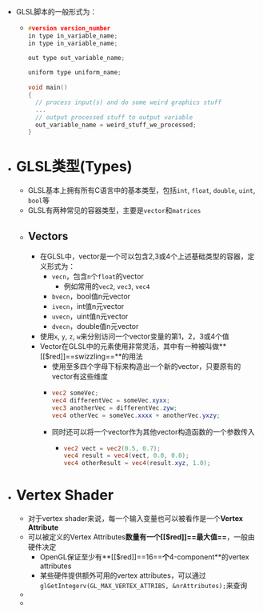 - GLSL脚本的一般形式为：
	- ```C
	  #version version_number
	  in type in_variable_name;
	  in type in_variable_name;
	  
	  out type out_variable_name;
	    
	  uniform type uniform_name;
	    
	  void main()
	  {
	    // process input(s) and do some weird graphics stuff
	    ...
	    // output processed stuff to output variable
	    out_variable_name = weird_stuff_we_processed;
	  }
	  ```
- # GLSL类型(Types)
	- GLSL基本上拥有所有C语言中的基本类型，包括`int`, `float`, `double`, `uint`, `bool`等
	- GLSL有两种常见的容器类型，主要是`vector`和`matrices`
	- ## Vectors
		- 在GLSL中，vector是一个可以包含2,3或4个上述基础类型的容器，定义形式为：
			- `vecn`，包含`n`个`float`的vector
				- 例如常用的`vec2`, `vec3`, `vec4`
			- `bvecn`，bool值n元vector
			- `ivecn`，int值n元vector
			- `uvecn`，uint值n元vector
			- `dvecn`，double值n元vector
		- 使用`x`, `y`, `z`, `w`来分别访问一个vector变量的第1，2，3或4个值
		- Vector在GLSL中的元素使用非常灵活，其中有一种被叫做**[[$red]]==swizzling==**的用法
			- 使用至多四个字母下标来构造出一个新的vector，只要原有的vector有这些维度
			- ```GLSL
			  vec2 someVec;
			  vec4 differentVec = someVec.xyxx;
			  vec3 anotherVec = differentVec.zyw;
			  vec4 otherVec = someVec.xxxx + anotherVec.yxzy;
			  ```
			- 同时还可以将一个vector作为其他vector构造函数的一个参数传入
				- ```GLSL
				  vec2 vect = vec2(0.5, 0.7);
				  vec4 result = vec4(vect, 0.0, 0.0);
				  vec4 otherResult = vec4(result.xyz, 1.0);
				  ```
- # Vertex Shader
	- 对于vertex shader来说，每一个输入变量也可以被看作是一个**Vertex Attribute**
	- 可以被定义的Vertex Attributes**数量有一个[[$red]]==最大值==**，一般由硬件决定
		- OpenGL保证至少有**[[$red]]==16==**个**4-component**的vertex attributes
		- 某些硬件提供额外可用的vertex attributes，可以通过
		  ``glGetIntegerv(GL_MAX_VERTEX_ATTRIBS, &nrAttributes);``来查询
	-
	-